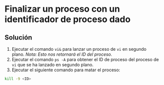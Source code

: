 # Finalizar un proceso con un identificador de proceso dado

## Solución

1. Ejecutar el comando `vi&` para lanzar un proceso de `vi` en segundo plano. _*Nota:* Esto nos retornará el ID del proceso._
2. Ejecutar el comando `ps -A` para obtener el ID de proceso del proceso de `vi` que se ha lanzado en segundo plano.
3. Ejecutar el siguiente comando para matar el proceso:

```bash
kill -9 <ID>
```
